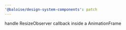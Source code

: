 ```yaml
---
'@baloise/design-system-components': patch
---
```


handle ResizeObserver callback inside a AnimationFrame

